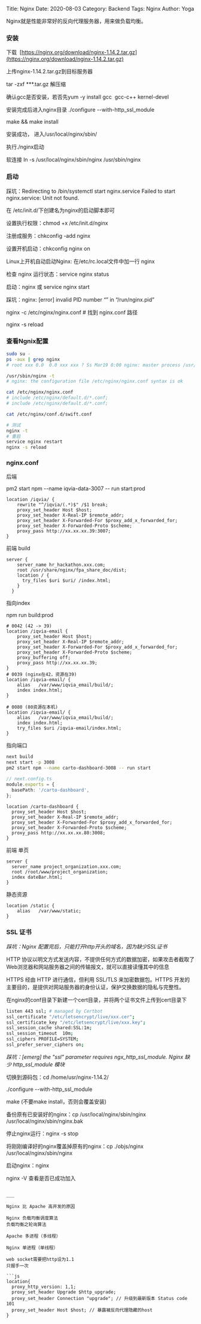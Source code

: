 Title: Nginx
Date: 2020-08-03
Category: Backend
Tags: Nginx
Author: Yoga

Nginx就是性能非常好的反向代理服务器，用来做负载均衡。

### 安装

下载  [https://nginx.org/download/nginx-1.14.2.tar.gz](https://nginx.org/download/nginx-1.14.2.tar.gz) 

上传nginx-1.14.2.tar.gz到目标服务器

tar -zxf ***.tar.gz 解压缩

确认gcc是否安装，若否先yum -y install gcc  gcc-c++ kernel-devel

安装完成后进入nginx目录 ./configure --with-http_ssl_module

make && make install

安装成功， 进入/usr/local/nginx/sbin/

执行./nginx启动

软连接 ln -s /usr/local/nginx/sbin/nginx /usr/sbin/nginx

### 启动

踩坑：Redirecting to /bin/systemctl start nginx.service Failed to start nginx.service: Unit not found.

在 /etc/init.d/下创建名为nginx的启动脚本即可

设置执行权限：chmod +x /etc/init.d/nginx

注册成服务：chkconfig -add nginx

设置开机启动：chkconfig nginx on

Linux上开机自动启动Nginx: 在/etc/rc.local文件中加一行 nginx

检查 nginx 运行状态：service nginx status

启动：nginx 或 service nginx start

踩坑：nginx: [error] invalid PID number “” in “/run/nginx.pid”

nginx -c /etc/nginx/nginx.conf # 找到 nginx.conf 路径

nginx -s reload

### 查看Ngnix配置
```bash
sudo su -
ps -aux | grep nginx
# root xxx 0.0  0.0 xxx xxx ? Ss Mar19 0:00 nginx: master process /usr/sbin/nginx

/usr/sbin/nginx -t
# nginx: the configuration file /etc/nginx/nginx.conf syntax is ok

cat /etc/nginx/nginx.conf
# include /etc/nginx/default.d/*.conf;
# include /etc/nginx/default.d/*.conf;

cat /etc/nginx/conf.d/swift.conf
```

```bash
# 测试
nginx -t
# 重启
service nginx restart
nginx -s reload
```

### nginx.conf

后端

pm2 start npm --name iqvia-data-3007 -- run start:prod
```
location /iqvia/ {
    rewrite "^/iqvia/(.*)$" /$1 break;
    proxy_set_header Host $host;
    proxy_set_header X-Real-IP $remote_addr;
    proxy_set_header X-Forwarded-For $proxy_add_x_forwarded_for;
    proxy_set_header X-Forwarded-Proto $scheme;
    proxy_pass http://xx.xx.xx.39:3007;
}
```

前端 build
```
server {
    server_name hr_hackathon.xxx.com;
    root /usr/share/nginx/fpa_share_doc/dist;
    location / {
      try_files $uri $uri/ /index.html;
    }
  }
```
指向index

npm run build:prod
```
# 0042 (42 -> 39)
location /iqvia-email {
    proxy_set_header Host $host;
    proxy_set_header X-Real-IP $remote_addr;
    proxy_set_header X-Forwarded-For $proxy_add_x_forwarded_for;
    proxy_set_header X-Forwarded-Proto $scheme;
    proxy_buffering off;
    proxy_pass http://xx.xx.xx.39;
}
# 0039 (nginx在42，资源在39)
location /iqvia-email/ {
    alias   /var/www/iqvia_email/build/;
    index index.html;
}

# 0080 (80资源在本机)
location /iqvia-email/ {
    alias   /var/www/iqvia_email/build/;
    index index.html;
    try_files $uri /iqvia-email/index.html;
}
```
指向端口

```bash
next build
next start -p 3008
pm2 start npm --name carto-dashboard-3008 -- run start
```
```ts
// next.config.ts
module.exports = {
  basePath: '/carto-dashboard',
};
```
```
location /carto-dashboard {
  proxy_set_header Host $host;
  proxy_set_header X-Real-IP $remote_addr;
  proxy_set_header X-Forwarded-For $proxy_add_x_forwarded_for;
  proxy_set_header X-Forwarded-Proto $scheme;
  proxy_pass http://xx.xx.xx.80:3008;
}
```
前端 单页
```
server {
  server_name project_organization.xxx.com;
  root /root/www/project_organization;
  index dateBar.html;
}
```
静态资源

```
location /static {
    alias   /var/www/static;
}
```

### SSL 证书

_踩坑：Nginx 配置完后，只能打开http开头的域名，因为缺少SSL证书_

HTTP 协议以明文方式发送内容，不提供任何方式的数据加密，如果攻击者截取了Web浏览器和网站服务器之间的传输报文，就可以直接读懂其中的信息

HTTPS 经由 HTTP 进行通信，但利用 SSL/TLS 来加密数据包。HTTPS 开发的主要目的，是提供对网站服务器的身份认证，保护交换数据的隐私与完整性。

在nginx的conf目录下新建一个cert目录，并将两个证书文件上传到cert目录下

```bash
listen 443 ssl; # managed by Certbot
ssl_certificate "/etc/letsencrypt/live/xxx.cer";
ssl_certificate_key "/etc/letsencrypt/live/xxx.key";
ssl_session_cache shared:SSL:1m;
ssl_session_timeout  10m;
ssl_ciphers PROFILE=SYSTEM;
ssl_prefer_server_ciphers on;
```

_踩坑：[emerg] the "ssl" parameter requires ngx_http_ssl_module. Nginx 缺少 http_ssl_module 模块_

切换到源码包：cd /home/usr/nginx-1.14.2/

./configure --with-http_ssl_module

make (不要make install，否则会覆盖安装)

备份原有已安装好的nginx：cp /usr/local/nginx/sbin/nginx /usr/local/nginx/sbin/nginx.bak

停止nginx运行：nginx -s stop

将刚刚编译好的nginx覆盖掉原有的nginx：cp ./objs/nginx /usr/local/nginx/sbin/nginx

启动nginx：nginx

nginx -V 查看是否已成功加入
```

___

Nginx 比 Apache 高并发的原因

Nginx 负载均衡调度算法
负载均衡之轮询算法

Apache 多进程（多线程）

Nginx 单进程（单线程）

web socket需要把http设为1.1
只握手一次

```js
location{
  proxy_http_version: 1,1;
  proxy_set_header Upgrade $http_upgrade;
  proxy_set_header Connection "upgrade"; // 升级到最新版本 Status code 101
  proxy_set_header Host $host; // 暴露被反向代理隐藏的host
}
```